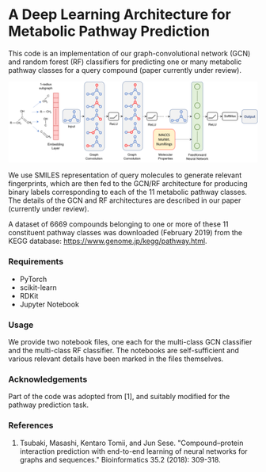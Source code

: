 # A Deep Learning Architecture for Metabolic Pathway Prediction

This code is an implementation of our graph-convolutional network (GCN) and random forest (RF) classifiers for predicting one or many metabolic pathway classes for a query compound (paper currently under review). 

![Proposed GCN architecture](model.png)

We use SMILES representation of query molecules to generate relevant fingerprints, which are then fed to the GCN/RF architecture for producing binary labels corresponding to each of the 11 metabolic pathway classes. The details of the GCN and RF architectures are described in our paper (currently under review).

A dataset of 6669 compounds belonging to one or more of these 11 constituent pathway classes was downloaded (February 2019) from the KEGG database: https://www.genome.jp/kegg/pathway.html.

### Requirements
* PyTorch
* scikit-learn
* RDKit
* Jupyter Notebook

### Usage
We provide two notebook files, one each for the multi-class GCN classifier and the multi-class RF classifier. The notebooks are self-sufficient and various relevant details have been marked in the files themselves.

### Acknowledgements
Part of the code was adopted from [1], and suitably modified for the pathway prediction task.

### References
1. Tsubaki, Masashi, Kentaro Tomii, and Jun Sese. "Compound–protein interaction prediction with end-to-end learning of neural networks for graphs and sequences." Bioinformatics 35.2 (2018): 309-318.
